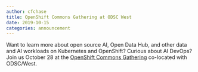 ```yaml
---
author: cfchase
title: OpenShift Commons Gathering at ODSC West
date: 2019-10-15
categories: announcement
---
```


 Want to learn more about open source AI, Open Data Hub, and other data and AI workloads on Kubernetes and OpenShift? Curious about AI DevOps? Join us October 28 at the <a class="external-link" href="https://commons.openshift.org/gatherings/San_Francisco_2019.html" target="_blank"><i class="fas fa-external-link-alt"></i> OpenShift Commons Gathering</a> co-located with ODSC/West.